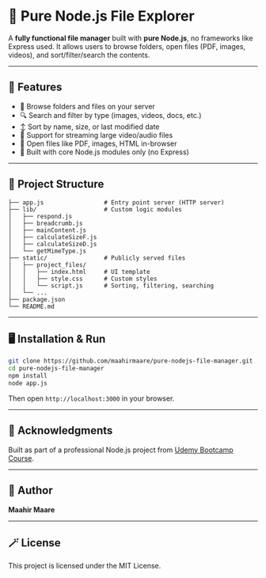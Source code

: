 # 📁 Pure Node.js File Explorer

A **fully functional file manager** built with **pure Node.js**, no frameworks like Express used. It allows users to browse folders, open files (PDF, images, videos), and sort/filter/search the contents.

---

## 🚀 Features

- 📂 Browse folders and files on your server
- 🔍 Search and filter by type (images, videos, docs, etc.)
- ↕️ Sort by name, size, or last modified date
- 🎥 Support for streaming large video/audio files
- 📄 Open files like PDF, images, HTML in-browser
- 📌 Built with core Node.js modules only (no Express)

---

## 📁 Project Structure

```
├── app.js                 # Entry point server (HTTP server)
├── lib/                   # Custom logic modules
│   ├── respond.js
│   ├── breadcrumb.js
│   ├── mainContent.js
│   ├── calculateSizeF.js
│   ├── calculateSizeD.js
│   └── getMimeType.js
├── static/                # Publicly served files
│   ├── project_files/
│   │   ├── index.html     # UI template
│   │   ├── style.css      # Custom styles
│   │   └── script.js      # Sorting, filtering, searching
│   └── ...
├── package.json
└── README.md
```

---

## 🖥️ Installation & Run

```bash
git clone https://github.com/maahirmaare/pure-nodejs-file-manager.git
cd pure-nodejs-file-manager
npm install
node app.js
```

Then open `http://localhost:3000` in your browser.

---


## 🙌 Acknowledgments

Built as part of a professional Node.js project from [Udemy Bootcamp Course](https://www.udemy.com/).

---

## 👤 Author

**Maahir Maare**  

---

## 🪄 License

This project is licensed under the MIT License.
